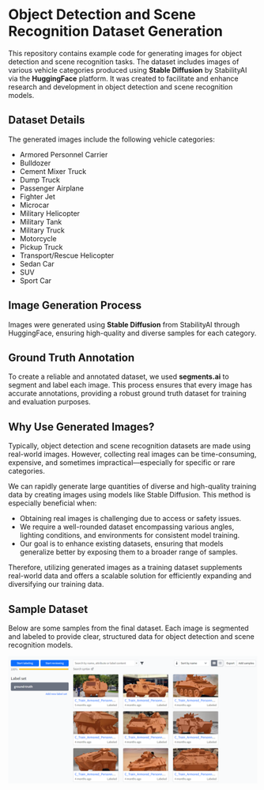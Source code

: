 # Object Detection and Scene Recognition Dataset Generation

This repository contains example code for generating images for object detection and scene recognition tasks. The dataset includes images of various vehicle categories produced using **Stable Diffusion** by StabilityAI via the **HuggingFace** platform. It was created to facilitate and enhance research and development in object detection and scene recognition models.

## Dataset Details

The generated images include the following vehicle categories:

- Armored Personnel Carrier
- Bulldozer
- Cement Mixer Truck
- Dump Truck
- Passenger Airplane
- Fighter Jet
- Microcar
- Military Helicopter
- Military Tank
- Military Truck
- Motorcycle
- Pickup Truck
- Transport/Rescue Helicopter
- Sedan Car
- SUV
- Sport Car

## Image Generation Process

Images were generated using **Stable Diffusion** from StabilityAI through HuggingFace, ensuring high-quality and diverse samples for each category. 

## Ground Truth Annotation

To create a reliable and annotated dataset, we used **segments.ai** to segment and label each image. This process ensures that every image has accurate annotations, providing a robust ground truth dataset for training and evaluation purposes.

## Why Use Generated Images?

Typically, object detection and scene recognition datasets are made using real-world images. However, collecting real images can be time-consuming, expensive, and sometimes impractical—especially for specific or rare categories. 

We can rapidly generate large quantities of diverse and high-quality training data by creating images using models like Stable Diffusion. This method is especially beneficial when: 
- Obtaining real images is challenging due to access or safety issues. 
- We require a well-rounded dataset encompassing various angles, lighting conditions, and environments for consistent model training. 
- Our goal is to enhance existing datasets, ensuring that models generalize better by exposing them to a broader range of samples. 

Therefore, utilizing generated images as a training dataset supplements real-world data and offers a scalable solution for efficiently expanding and diversifying our training data.

## Sample Dataset

Below are some samples from the final dataset. Each image is segmented and labeled to provide clear, structured data for object detection and scene recognition models.

![Sample](sample_dataset_segments.ai.png)